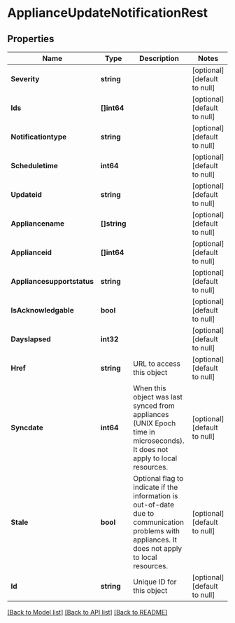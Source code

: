 # ApplianceUpdateNotificationRest

## Properties
Name | Type | Description | Notes
------------ | ------------- | ------------- | -------------
**Severity** | **string** |  | [optional] [default to null]
**Ids** | **[]int64** |  | [optional] [default to null]
**Notificationtype** | **string** |  | [optional] [default to null]
**Scheduletime** | **int64** |  | [optional] [default to null]
**Updateid** | **string** |  | [optional] [default to null]
**Appliancename** | **[]string** |  | [optional] [default to null]
**Applianceid** | **[]int64** |  | [optional] [default to null]
**Appliancesupportstatus** | **string** |  | [optional] [default to null]
**IsAcknowledgable** | **bool** |  | [optional] [default to null]
**Dayslapsed** | **int32** |  | [optional] [default to null]
**Href** | **string** | URL to access this object | [optional] [default to null]
**Syncdate** | **int64** | When this object was last synced from appliances (UNIX Epoch time in microseconds). It does not apply to local resources. | [optional] [default to null]
**Stale** | **bool** | Optional flag to indicate if the information is out-of-date due to communication problems with appliances. It does not apply to local resources. | [optional] [default to null]
**Id** | **string** | Unique ID for this object | [optional] [default to null]

[[Back to Model list]](../README.md#documentation-for-models) [[Back to API list]](../README.md#documentation-for-api-endpoints) [[Back to README]](../README.md)

